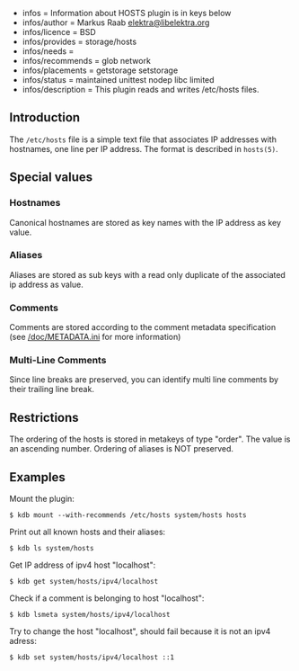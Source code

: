 - infos = Information about HOSTS plugin is in keys below
- infos/author = Markus Raab <elektra@libelektra.org>
- infos/licence = BSD
- infos/provides = storage/hosts
- infos/needs =
- infos/recommends = glob network
- infos/placements = getstorage setstorage
- infos/status = maintained unittest nodep libc limited
- infos/description = This plugin reads and writes /etc/hosts files.

## Introduction ##

The `/etc/hosts` file is a simple text file that associates IP addresses
with hostnames, one line per IP address. The format is described in `hosts(5)`.

## Special values ##

### Hostnames ###

Canonical hostnames are stored as key names with the IP address as key
value. 

### Aliases ###

Aliases are stored as sub keys with a read only duplicate of the
associated ip address as value. 

### Comments ###

Comments are stored according to the comment metadata specification (see [/doc/METADATA.ini](/doc/METADATA.ini) for more information)

### Multi-Line Comments ###

Since line breaks are preserved, you can identify multi line comments
by their trailing line break.


## Restrictions ##

The ordering of the hosts is stored in metakeys of type "order".
The value is an ascending number. Ordering of aliases is NOT preserved.

## Examples ##

Mount the plugin:

    $ kdb mount --with-recommends /etc/hosts system/hosts hosts

Print out all known hosts and their aliases:

    $ kdb ls system/hosts

Get IP address of ipv4 host "localhost":

    $ kdb get system/hosts/ipv4/localhost

Check if a comment is belonging to host "localhost":

    $ kdb lsmeta system/hosts/ipv4/localhost

Try to change the host "localhost", should fail because it is not an ipv4 adress:

    $ kdb set system/hosts/ipv4/localhost ::1

